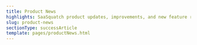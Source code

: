 ```yaml
---
title: Product News
highlights: SaaSquatch product updates, improvements, and new feature releases. 
slug: product-news
sectionType: successArticle
template: pages/productNews.html
---
```

